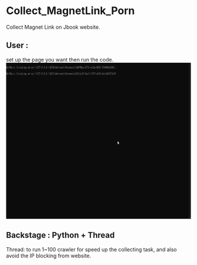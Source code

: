 # Collect_MagnetLink_Porn
Collect Magnet Link on Jbook website.

## User :
set up the page you want then run the code.
<img src="https://github.com/m1596284/Collect_MagnetLink_Porn/blob/main/Collect_MagnetLink_Porn_Jbook.gif" width="647" height="426">

## Backstage : Python + Thread
Thread: to run 1~100 crawler for speed up the collecting task, and also avoid the IP blocking from website.  

